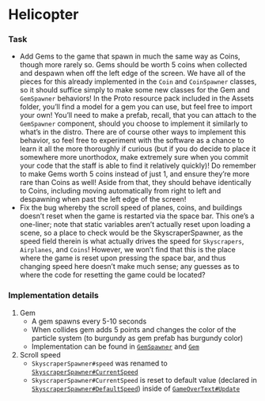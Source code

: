 # Helicopter

### Task

- Add Gems to the game that spawn in much the same way as Coins, though more rarely so. Gems should be worth 5 coins when collected and despawn when off the left edge of the screen. We have all of the pieces for this already implemented in the `Coin` and `CoinSpawner` classes, so it should suffice simply to make some new classes for the Gem and `GemSpawner` behaviors! In the Proto resource pack included in the Assets folder, you’ll find a model for a gem you can use, but feel free to import your own! You’ll need to make a prefab, recall, that you can attach to the `GemSpawner` component, should you choose to implement it similarly to what’s in the distro. There are of course other ways to implement this behavior, so feel free to experiment with the software as a chance to learn it all the more thoroughly if curious (but if you do decide to place it somewhere more unorthodox, make extremely sure when you commit your code that the staff is able to find it relatively quickly)! Do remember to make Gems worth 5 coins instead of just 1, and ensure they’re more rare than Coins as well! Aside from that, they should behave identically to Coins, including moving automatically from right to left and despawning when past the left edge of the screen!
- Fix the bug whereby the scroll speed of planes, coins, and buildings doesn’t reset when the game is restarted via the space bar. This one’s a one-liner; note that static variables aren’t actually reset upon loading a scene, so a place to check would be the SkyscraperSpawner, as the speed field therein is what actually drives the speed for `Skyscrapers`, `Airplanes`, and `Coins`! However, we won’t find that this is the place where the game is reset upon pressing the space bar, and thus changing speed here doesn’t make much sense; any guesses as to where the code for resetting the game could be located?

### Implementation details

1. Gem 
    - A gem spawns every 5-10 seconds
    - When collides gem adds 5 points and changes the color of the particle system (to burgundy as gem prefab has burgundy color)
    - Implementation can be found in [`GemSpawner`](./Assets/Resources/Scripts/GemSpawner.cs) and [`Gem`](./Assets/Resources/Scripts/Gem.cs)
2. Scroll speed
    - `SkyscraperSpawner#speed` was renamed to [`SkyscraperSpawner#CurrentSpeed`](./Assets/Resources/Scripts/SkyscraperSpawner.cs#L9)
    - `SkyscraperSpawner#CurrentSpeed` is reset to default value (declared in [`SkyscraperSpawner#DefaultSpeed`](./Assets/Resources/Scripts/SkyscraperSpawner.cs#L6)) inside of [`GameOverText#Update`](./Assets/Resources/Scripts/GameOverText.cs#L34)
